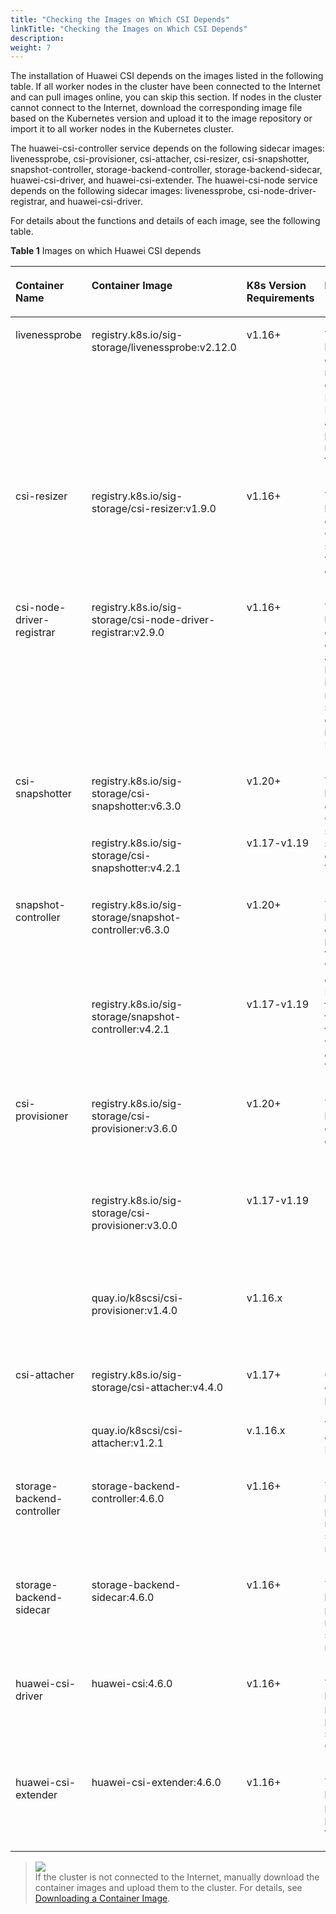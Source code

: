 ```yaml
---
title: "Checking the Images on Which CSI Depends"
linkTitle: "Checking the Images on Which CSI Depends"
description: 
weight: 7
---
```


The installation of Huawei CSI depends on the images listed in the following table. If all worker nodes in the cluster have been connected to the Internet and can pull images online, you can skip this section. If nodes in the cluster cannot connect to the Internet, download the corresponding image file based on the Kubernetes version and upload it to the image repository or import it to all worker nodes in the Kubernetes cluster.

The huawei-csi-controller service depends on the following sidecar images: livenessprobe, csi-provisioner, csi-attacher, csi-resizer, csi-snapshotter, snapshot-controller, storage-backend-controller, storage-backend-sidecar, huawei-csi-driver, and huawei-csi-extender. The huawei-csi-node service depends on the following sidecar images: livenessprobe, csi-node-driver-registrar, and huawei-csi-driver.

For details about the functions and details of each image, see the following table.

**Table  1**  Images on which Huawei CSI depends

<a name="table1554616217465"></a>
<table><thead align="left"><tr id="row5547102174612"><th class="cellrowborder" valign="top" width="15%" id="mcps1.2.5.1.1"><p id="en-us_topic_0214996140_p166064474810"><a name="en-us_topic_0214996140_p166064474810"></a><a name="en-us_topic_0214996140_p166064474810"></a>Container Name</p>
</th>
<th class="cellrowborder" valign="top" width="23%" id="mcps1.2.5.1.2"><p id="en-us_topic_0214996140_p26601644124817"><a name="en-us_topic_0214996140_p26601644124817"></a><a name="en-us_topic_0214996140_p26601644124817"></a>Container Image</p>
</th>
<th class="cellrowborder" valign="top" width="21%" id="mcps1.2.5.1.3"><p id="p19298315112219"><a name="p19298315112219"></a><a name="p19298315112219"></a>K8s Version Requirements</p>
</th>
<th class="cellrowborder" valign="top" width="41%" id="mcps1.2.5.1.4"><p id="en-us_topic_0214996140_p26601744104814"><a name="en-us_topic_0214996140_p26601744104814"></a><a name="en-us_topic_0214996140_p26601744104814"></a>Feature Description</p>
</th>
</tr>
</thead>
<tbody><tr id="row9547192114619"><td class="cellrowborder" valign="top" width="15%" headers="mcps1.2.5.1.1 "><p id="en-us_topic_0214996140_p86601044154812"><a name="en-us_topic_0214996140_p86601044154812"></a><a name="en-us_topic_0214996140_p86601044154812"></a>livenessprobe</p>
</td>
<td class="cellrowborder" valign="top" width="23%" headers="mcps1.2.5.1.2 "><p id="en-us_topic_0214996140_p166034494817"><a name="en-us_topic_0214996140_p166034494817"></a><a name="en-us_topic_0214996140_p166034494817"></a><span id="text11297103912718"><a name="text11297103912718"></a><a name="text11297103912718"></a>registry.k8s.io/sig-storage/livenessprobe:v2.12.0</span></p>
</td>
<td class="cellrowborder" valign="top" width="21%" headers="mcps1.2.5.1.3 "><p id="p16298171552216"><a name="p16298171552216"></a><a name="p16298171552216"></a>v1.16+</p>
</td>
<td class="cellrowborder" valign="top" width="41%" headers="mcps1.2.5.1.4 "><p id="en-us_topic_0214996140_p156604448485"><a name="en-us_topic_0214996140_p156604448485"></a><a name="en-us_topic_0214996140_p156604448485"></a>This image is provided by the Kubernetes community, used to monitor the health status of CSI and report it to Kubernetes so that Kubernetes can automatically detect CSI program problems and restart the Pod to rectify the problems.</p>
</td>
</tr>
<tr id="row3136101118366"><td class="cellrowborder" valign="top" width="15%" headers="mcps1.2.5.1.1 "><p id="en-us_topic_0214996140_p11661204454815"><a name="en-us_topic_0214996140_p11661204454815"></a><a name="en-us_topic_0214996140_p11661204454815"></a>csi-resizer</p>
</td>
<td class="cellrowborder" valign="top" width="23%" headers="mcps1.2.5.1.2 "><p id="en-us_topic_0214996140_p18661134413484"><a name="en-us_topic_0214996140_p18661134413484"></a><a name="en-us_topic_0214996140_p18661134413484"></a><span id="text851664711713"><a name="text851664711713"></a><a name="text851664711713"></a>registry.k8s.io/sig-storage/csi-resizer:v1.9.0</span></p>
</td>
<td class="cellrowborder" valign="top" width="21%" headers="mcps1.2.5.1.3 "><p id="p1829841520229"><a name="p1829841520229"></a><a name="p1829841520229"></a>v1.16+</p>
</td>
<td class="cellrowborder" valign="top" width="41%" headers="mcps1.2.5.1.4 "><p id="en-us_topic_0214996140_p56611544104819"><a name="en-us_topic_0214996140_p56611544104819"></a><a name="en-us_topic_0214996140_p56611544104819"></a>This image is provided by the Kubernetes community, used to call CSI to provide more storage space for a PVC when expanding the capacity of the PVC.</p>
</td>
</tr>
<tr id="row020073517369"><td class="cellrowborder" valign="top" width="15%" headers="mcps1.2.5.1.1 "><p id="en-us_topic_0214996140_p866114415480"><a name="en-us_topic_0214996140_p866114415480"></a><a name="en-us_topic_0214996140_p866114415480"></a>csi-node-driver-registrar</p>
</td>
<td class="cellrowborder" valign="top" width="23%" headers="mcps1.2.5.1.2 "><p id="en-us_topic_0214996140_p1866215446487"><a name="en-us_topic_0214996140_p1866215446487"></a><a name="en-us_topic_0214996140_p1866215446487"></a><span id="text16401105212719"><a name="text16401105212719"></a><a name="text16401105212719"></a>registry.k8s.io/sig-storage/csi-node-driver-registrar:v2.9.0</span></p>
</td>
<td class="cellrowborder" valign="top" width="21%" headers="mcps1.2.5.1.3 "><p id="p4298121582211"><a name="p4298121582211"></a><a name="p4298121582211"></a>v1.16+</p>
</td>
<td class="cellrowborder" valign="top" width="41%" headers="mcps1.2.5.1.4 "><p id="en-us_topic_0214996140_p17663104412482"><a name="en-us_topic_0214996140_p17663104412482"></a><a name="en-us_topic_0214996140_p17663104412482"></a>This image is provided by the Kubernetes community, used to obtain CSI information and register a node with kubelet using the plug-in registration mechanism of kubelet so that Kubernetes can detect the connection between the node and Huawei storage.</p>
</td>
</tr>
<tr id="row324775233618"><td class="cellrowborder" rowspan="2" valign="top" width="15%" headers="mcps1.2.5.1.1 "><p id="en-us_topic_0214996140_p766184474818"><a name="en-us_topic_0214996140_p766184474818"></a><a name="en-us_topic_0214996140_p766184474818"></a>csi-snapshotter</p>
</td>
<td class="cellrowborder" valign="top" width="23%" headers="mcps1.2.5.1.2 "><p id="p18449610144812"><a name="p18449610144812"></a><a name="p18449610144812"></a><span id="text98761101187"><a name="text98761101187"></a><a name="text98761101187"></a>registry.k8s.io/sig-storage/csi-snapshotter:v6.3.0</span></p>
</td>
<td class="cellrowborder" valign="top" width="21%" headers="mcps1.2.5.1.3 "><p id="p62984158224"><a name="p62984158224"></a><a name="p62984158224"></a>v1.20+</p>
</td>
<td class="cellrowborder" rowspan="2" valign="top" width="41%" headers="mcps1.2.5.1.4 "><p id="en-us_topic_0214996140_p1661644164820"><a name="en-us_topic_0214996140_p1661644164820"></a><a name="en-us_topic_0214996140_p1661644164820"></a>This image is provided by the Kubernetes community, used to call CSI to create or delete a snapshot on the storage system when creating or deleting a VolumeSnapshot.</p>
</td>
</tr>
<tr id="row1854381033716"><td class="cellrowborder" valign="top" headers="mcps1.2.5.1.1 "><p id="p202545710478"><a name="p202545710478"></a><a name="p202545710478"></a>registry.k8s.io/sig-storage/csi-snapshotter:v4.2.1</p>
</td>
<td class="cellrowborder" valign="top" headers="mcps1.2.5.1.2 "><p id="p1625145716473"><a name="p1625145716473"></a><a name="p1625145716473"></a>v1.17-v1.19</p>
</td>
</tr>
<tr id="row7643145710372"><td class="cellrowborder" rowspan="2" valign="top" width="15%" headers="mcps1.2.5.1.1 "><p id="en-us_topic_0214996140_p12661144444812"><a name="en-us_topic_0214996140_p12661144444812"></a><a name="en-us_topic_0214996140_p12661144444812"></a>snapshot-controller</p>
<p id="p82014388380"><a name="p82014388380"></a><a name="p82014388380"></a></p>
</td>
<td class="cellrowborder" valign="top" width="23%" headers="mcps1.2.5.1.2 "><p id="p12512182574812"><a name="p12512182574812"></a><a name="p12512182574812"></a><span id="text476319710811"><a name="text476319710811"></a><a name="text476319710811"></a>registry.k8s.io/sig-storage/snapshot-controller:v6.3.0</span></p>
</td>
<td class="cellrowborder" valign="top" width="21%" headers="mcps1.2.5.1.3 "><p id="p102011338113814"><a name="p102011338113814"></a><a name="p102011338113814"></a>v1.20+</p>
</td>
<td class="cellrowborder" rowspan="2" valign="top" width="41%" headers="mcps1.2.5.1.4 "><p id="en-us_topic_0214996140_p1066120440485"><a name="en-us_topic_0214996140_p1066120440485"></a><a name="en-us_topic_0214996140_p1066120440485"></a>This image is provided by the Kubernetes community, used to listen to the VolumeSnapshot and VolumeSnapshotContent objects in the Kubernetes API and trigger csi-snapshotter to create a snapshot on the storage system when creating or deleting a VolumeSnapshot.</p>
</td>
</tr>
<tr id="row192011038193813"><td class="cellrowborder" valign="top" headers="mcps1.2.5.1.1 "><p id="p1196613398484"><a name="p1196613398484"></a><a name="p1196613398484"></a>registry.k8s.io/sig-storage/snapshot-controller:v4.2.1</p>
</td>
<td class="cellrowborder" valign="top" headers="mcps1.2.5.1.2 "><p id="p109662395488"><a name="p109662395488"></a><a name="p109662395488"></a>v1.17-v1.19</p>
</td>
</tr>
<tr id="row175917813402"><td class="cellrowborder" rowspan="3" valign="top" width="15%" headers="mcps1.2.5.1.1 "><p id="p97594894014"><a name="p97594894014"></a><a name="p97594894014"></a>csi-provisioner</p>
<p id="p18457125104116"><a name="p18457125104116"></a><a name="p18457125104116"></a></p>
</td>
<td class="cellrowborder" valign="top" width="23%" headers="mcps1.2.5.1.2 "><p id="p127598810403"><a name="p127598810403"></a><a name="p127598810403"></a><span id="text0989151113816"><a name="text0989151113816"></a><a name="text0989151113816"></a>registry.k8s.io/sig-storage/csi-provisioner:v3.6.0</span></p>
</td>
<td class="cellrowborder" valign="top" width="21%" headers="mcps1.2.5.1.3 "><p id="p1675913824011"><a name="p1675913824011"></a><a name="p1675913824011"></a>v1.20+</p>
</td>
<td class="cellrowborder" rowspan="3" valign="top" width="41%" headers="mcps1.2.5.1.4 "><p id="p1375911811407"><a name="p1375911811407"></a><a name="p1375911811407"></a>This image is provided by the Kubernetes community, used to create or delete PVCs.</p>
<a name="en-us_topic_0214996140_ul966013445485"></a><a name="en-us_topic_0214996140_ul966013445485"></a><ul id="en-us_topic_0214996140_ul966013445485"><li>Calls the huawei-csi-controller service to create a LUN or file system on the storage system as a PV when creating a PVC.</li><li>Calls the huawei-csi-controller service to delete the LUN or file system corresponding to the PV when deleting a PVC.</li></ul>
</td>
</tr>
<tr id="row13547021134610"><td class="cellrowborder" valign="top" headers="mcps1.2.5.1.1 "><p id="en-us_topic_0214996140_p866017444487"><a name="en-us_topic_0214996140_p866017444487"></a><a name="en-us_topic_0214996140_p866017444487"></a>registry.k8s.io/sig-storage/csi-provisioner:v3.0.0</p>
</td>
<td class="cellrowborder" valign="top" headers="mcps1.2.5.1.2 "><p id="p3298815142213"><a name="p3298815142213"></a><a name="p3298815142213"></a>v1.17-v1.19</p>
</td>
</tr>
<tr id="row1745712516419"><td class="cellrowborder" valign="top" headers="mcps1.2.5.1.1 "><p id="p845762517411"><a name="p845762517411"></a><a name="p845762517411"></a>quay.io/k8scsi/csi-provisioner:v1.4.0</p>
</td>
<td class="cellrowborder" valign="top" headers="mcps1.2.5.1.2 "><p id="p8457112515416"><a name="p8457112515416"></a><a name="p8457112515416"></a>v1.16.x</p>
</td>
</tr>
<tr id="row13547122114466"><td class="cellrowborder" rowspan="2" valign="top" width="15%" headers="mcps1.2.5.1.1 "><p id="en-us_topic_0214996140_p76611044114813"><a name="en-us_topic_0214996140_p76611044114813"></a><a name="en-us_topic_0214996140_p76611044114813"></a>csi-attacher</p>
<p id="p19287224398"><a name="p19287224398"></a><a name="p19287224398"></a></p>
</td>
<td class="cellrowborder" valign="top" width="23%" headers="mcps1.2.5.1.2 "><p id="p10146135017914"><a name="p10146135017914"></a><a name="p10146135017914"></a><span id="text101571318583"><a name="text101571318583"></a><a name="text101571318583"></a>registry.k8s.io/sig-storage/csi-attacher:v4.4.0</span></p>
</td>
<td class="cellrowborder" valign="top" width="21%" headers="mcps1.2.5.1.3 "><p id="p829851592214"><a name="p829851592214"></a><a name="p829851592214"></a>v1.17+</p>
</td>
<td class="cellrowborder" rowspan="2" valign="top" width="41%" headers="mcps1.2.5.1.4 "><p id="en-us_topic_0214996140_p20661184444810"><a name="en-us_topic_0214996140_p20661184444810"></a><a name="en-us_topic_0214996140_p20661184444810"></a>Calls the huawei-csi-controller service to perform the "Publish/Unpublish Volume" operation when creating or deleting a Pod.</p>
<p id="p1928716214391"><a name="p1928716214391"></a><a name="p1928716214391"></a></p>
</td>
</tr>
<tr id="row32879215395"><td class="cellrowborder" valign="top" headers="mcps1.2.5.1.1 "><p id="p1328711216396"><a name="p1328711216396"></a><a name="p1328711216396"></a>quay.io/k8scsi/csi-attacher:v1.2.1</p>
</td>
<td class="cellrowborder" valign="top" headers="mcps1.2.5.1.2 "><p id="p528782173916"><a name="p528782173916"></a><a name="p528782173916"></a>v.1.16.x</p>
</td>
</tr>
<tr id="row17451125324615"><td class="cellrowborder" valign="top" width="15%" headers="mcps1.2.5.1.1 "><p id="p845185320464"><a name="p845185320464"></a><a name="p845185320464"></a>storage-backend-controller</p>
</td>
<td class="cellrowborder" valign="top" width="23%" headers="mcps1.2.5.1.2 "><p id="p2045111538468"><a name="p2045111538468"></a><a name="p2045111538468"></a>storage-backend-controller:<span id="ph97067019519"><a name="ph97067019519"></a><a name="ph97067019519"></a>4.6.0</span></p>
</td>
<td class="cellrowborder" valign="top" width="21%" headers="mcps1.2.5.1.3 "><p id="p10451353174612"><a name="p10451353174612"></a><a name="p10451353174612"></a>v1.16+</p>
</td>
<td class="cellrowborder" valign="top" width="41%" headers="mcps1.2.5.1.4 "><p id="p1945112532465"><a name="p1945112532465"></a><a name="p1945112532465"></a>This image is provided by Huawei CSI software package, used to manage storageBackendClaim resources.</p>
</td>
</tr>
<tr id="row93065617462"><td class="cellrowborder" valign="top" width="15%" headers="mcps1.2.5.1.1 "><p id="p183045684613"><a name="p183045684613"></a><a name="p183045684613"></a>storage-backend-sidecar</p>
</td>
<td class="cellrowborder" valign="top" width="23%" headers="mcps1.2.5.1.2 "><p id="p193075611465"><a name="p193075611465"></a><a name="p193075611465"></a>storage-backend-sidecar:<span id="ph391581875114"><a name="ph391581875114"></a><a name="ph391581875114"></a>4.6.0</span></p>
</td>
<td class="cellrowborder" valign="top" width="21%" headers="mcps1.2.5.1.3 "><p id="p133011564464"><a name="p133011564464"></a><a name="p133011564464"></a>v1.16+</p>
</td>
<td class="cellrowborder" valign="top" width="41%" headers="mcps1.2.5.1.4 "><p id="p103065654616"><a name="p103065654616"></a><a name="p103065654616"></a>This image is provided by Huawei CSI software package, used to manage storageBackendContent resources.</p>
</td>
</tr>
<tr id="row14278140184816"><td class="cellrowborder" valign="top" width="15%" headers="mcps1.2.5.1.1 "><p id="p62781704483"><a name="p62781704483"></a><a name="p62781704483"></a>huawei-csi-driver</p>
</td>
<td class="cellrowborder" valign="top" width="23%" headers="mcps1.2.5.1.2 "><p id="p152781708484"><a name="p152781708484"></a><a name="p152781708484"></a>huawei-csi:<span id="ph46871220155110"><a name="ph46871220155110"></a><a name="ph46871220155110"></a>4.6.0</span></p>
</td>
<td class="cellrowborder" valign="top" width="21%" headers="mcps1.2.5.1.3 "><p id="p2278704483"><a name="p2278704483"></a><a name="p2278704483"></a>v1.16+</p>
</td>
<td class="cellrowborder" valign="top" width="41%" headers="mcps1.2.5.1.4 "><p id="p42782008484"><a name="p42782008484"></a><a name="p42782008484"></a>This image is provided by Huawei CSI software package, used to provide all features supported by Huawei CSI.</p>
</td>
</tr>
<tr id="row17271523123216"><td class="cellrowborder" valign="top" width="15%" headers="mcps1.2.5.1.1 "><p id="p10728202303212"><a name="p10728202303212"></a><a name="p10728202303212"></a>huawei-csi-extender</p>
</td>
<td class="cellrowborder" valign="top" width="23%" headers="mcps1.2.5.1.2 "><p id="p6728112311324"><a name="p6728112311324"></a><a name="p6728112311324"></a>huawei-csi-extender:<span id="ph527132313515"><a name="ph527132313515"></a><a name="ph527132313515"></a>4.6.0</span></p>
</td>
<td class="cellrowborder" valign="top" width="21%" headers="mcps1.2.5.1.3 "><p id="p1072862312323"><a name="p1072862312323"></a><a name="p1072862312323"></a>v1.16+</p>
</td>
<td class="cellrowborder" valign="top" width="41%" headers="mcps1.2.5.1.4 "><p id="p197281123143210"><a name="p197281123143210"></a><a name="p197281123143210"></a>This image is provided by Huawei CSI software package, used to provide extended features of Huawei CSI.</p>
</td>
</tr>
</tbody>
</table>

>![](/css-docs/public_sys-resources/en-us/icon-note.gif)  
>If the cluster is not connected to the Internet, manually download the container images and upload them to the cluster. For details, see  [Downloading a Container Image](/docs/common-operations/downloading-a-container-image).

